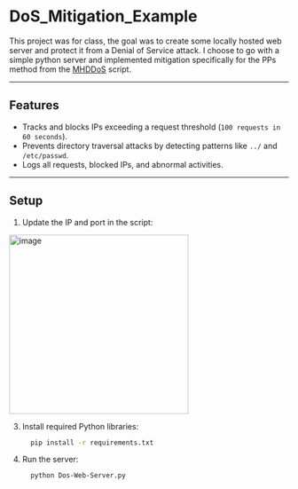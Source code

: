 # DoS_Mitigation_Example
This project was for class, the goal was to create some locally hosted web server and protect it from a Denial of Service attack. I choose to go with a simple python server and implemented mitigation specifically for the PPs method from the [MHDDoS](https://github.com/MatrixTM/MHDDoS) script.

---

## Features

- Tracks and blocks IPs exceeding a request threshold (`100 requests in 60 seconds`).
- Prevents directory traversal attacks by detecting patterns like `../` and `/etc/passwd`.
- Logs all requests, blocked IPs, and abnormal activities.

---

## Setup

1. Update the IP and port in the script:

<img width="323" alt="image" src="https://github.com/user-attachments/assets/bc92798d-08b5-4195-a3d7-610d1437db36" />

3. Install required Python libraries:

   ```bash
     pip install -r requirements.txt
     ```

5. Run the server:

   ```bash
     python Dos-Web-Server.py
     ```
  
